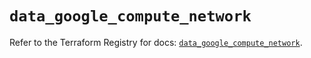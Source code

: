 # `data_google_compute_network`

Refer to the Terraform Registry for docs: [`data_google_compute_network`](https://registry.terraform.io/providers/hashicorp/google/6.49.1/docs/data-sources/compute_network).
